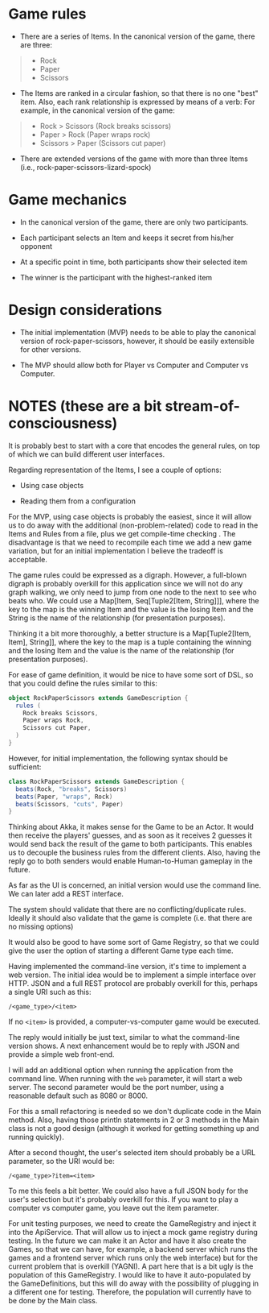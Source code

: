 # Game rules

* There are a series of Items. In the canonical version of the game, there are three:
> * Rock
> * Paper
> * Scissors

* The Items are ranked in a circular fashion, so that there is no one "best" item. Also, each rank relationship is expressed by means of a verb: For example, in the canonical version of the game:
> * Rock > Scissors (Rock breaks scissors)
> * Paper > Rock (Paper wraps rock)
> * Scissors > Paper (Scissors cut paper)

* There are extended versions of the game with more than three Items (i.e., rock-paper-scissors-lizard-spock)

# Game mechanics

* In the canonical version of the game, there are only two participants.

* Each participant selects an Item and keeps it secret from his/her opponent

* At a specific point in time, both participants show their selected item

* The winner is the participant with the highest-ranked item

# Design considerations

* The initial implementation (MVP) needs to be able to play the canonical version of rock-paper-scissors, however, it should be easily extensible for other versions.

* The MVP should allow both for Player vs Computer and Computer vs Computer.

# NOTES (these are a bit stream-of-consciousness)

It is probably best to start with a core that encodes the general rules, on top of which we can build different user interfaces.

Regarding representation of the Items, I see a couple of options:

* Using case objects

* Reading them from a configuration

For the MVP, using case objects is probably the easiest, since it will allow us to do away with the additional (non-problem-related) code to read in the Items and Rules from a file, plus we get compile-time checking . The disadvantage is that we need to recompile each time we add a new game variation, but for an initial implementation I believe the tradeoff is acceptable.

The game rules could be expressed as a digraph. However, a full-blown digraph is probably overkill for this application since we will not do any graph walking, we only need to jump from one node to the next to see who beats who. We could use a Map[Item, Seq[Tuple2[Item, String]]], where the key to the map is the winning Item and the value is the losing Item and the String is the name of the relationship (for presentation purposes).

Thinking it a bit more thoroughly, a better structure is a Map[Tuple2[Item, Item], String]], where the key to the map is a tuple containing the winning and the losing Item and the value is the name of the relationship (for presentation purposes).

For ease of game definition, it would be nice to have some sort of DSL, so that you could define the rules similar to this:

```scala
object RockPaperScissors extends GameDescription {
  rules (
    Rock breaks Scissors,
    Paper wraps Rock,
    Scissors cut Paper,
  )
}	
```
However, for initial implementation, the following syntax should be sufficient:

```scala
class RockPaperScissors extends GameDescription {
  beats(Rock, "breaks", Scissors)
  beats(Paper, "wraps", Rock)
  beats(Scissors, "cuts", Paper)
}	
```

Thinking about Akka, it makes sense for the Game to be an Actor. It would then receive the players' guesses, and as soon as it receives 2 guesses it would send back the result of the game to both participants. This enables us to decouple the business rules from the different clients. Also, having the reply go to both senders would enable Human-to-Human gameplay in the future.

As far as the UI is concerned, an initial version would use the command line. We can later add a REST interface.

The system should validate that there are no conflicting/duplicate rules. Ideally it should also validate that the game is complete (i.e. that there are no missing options)

It would also be good to have some sort of Game Registry, so that we could give the user the option of starting a different Game type each time.

Having implemented the command-line version, it's time to implement a web version. The initial idea would be to implement a simple interface over HTTP. JSON and a full REST protocol are probably overkill for this, perhaps a single URI such as this:

```
/<game_type>/<item>
```

If no `<item>` is provided, a computer-vs-computer game would be executed.

The reply would initially be just text, similar to what the command-line version shows. A next enhancement would be to reply with JSON and provide a simple web front-end.

I will add an additional option when running the application from the command line. When running with the `web` parameter, it will start a web server. The second parameter would be the port number, using a reasonable default such as 8080 or 8000.
 
For this a small refactoring is needed so we don't duplicate code in the Main method. Also, having those println statements in 2 or 3 methods in the Main class is not a good design (although it worked for getting something up and running quickly).

After a second thought, the user's selected item should probably be a URL parameter, so the URI would be:

```
/<game_type>?item=<item>
```

To me this feels a bit better. We could also have a full JSON body for the user's selection but it's probably
overkill for this. If you want to play a computer vs computer game, you leave out the item parameter.

For unit testing purposes, we need to create the GameRegistry and inject it into the ApiService. That will allow us to inject a mock game registry during testing. In the future we can make it an Actor and have it also create the Games, so that we can have, for example, a backend server which runs the games and a frontend server which runs only the web interface) but for the current problem that is overkill (YAGNI). A part here that is a bit ugly is the population of this GameRegistry. I would like to have it auto-populated by the GameDefinitions, but this will do away with the possibility of plugging in a different one for testing. Therefore, the population will currently have to be done by the Main class.